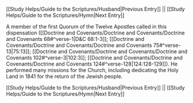 [[Study Helps/Guide to the Scriptures/Husband|Previous Entry]]  ||  [[Study Helps/Guide to the Scriptures/Hymn|Next Entry]]

 A member of the first Quorum of the Twelve Apostles called in this dispensation ([[Doctrine and Covenants/Doctrine and Covenants/Doctrine and Covenants 68#^verse-1|D&C 68:1-3]]; [[Doctrine and Covenants/Doctrine and Covenants/Doctrine and Covenants 75#^verse-13|75:13]]; [[Doctrine and Covenants/Doctrine and Covenants/Doctrine and Covenants 102#^verse-3|102:3]]; [[Doctrine and Covenants/Doctrine and Covenants/Doctrine and Covenants 124#^verse-128|124:128-129]]). He performed many missions for the Church, including dedicating the Holy Land in 1841 for the return of the Jewish people.

[[Study Helps/Guide to the Scriptures/Husband|Previous Entry]]  ||  [[Study Helps/Guide to the Scriptures/Hymn|Next Entry]]